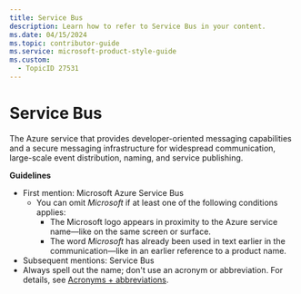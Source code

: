 ```yaml
---
title: Service Bus
description: Learn how to refer to Service Bus in your content.
ms.date: 04/15/2024
ms.topic: contributor-guide
ms.service: microsoft-product-style-guide
ms.custom:
  - TopicID 27531
---
```



# Service Bus

The Azure service that provides developer-oriented messaging capabilities and a secure messaging infrastructure for widespread communication, large-scale event distribution, naming, and service publishing.

**Guidelines**

- First mention: Microsoft Azure Service Bus
  - You can omit *Microsoft* if at least one of the following conditions applies:
    - The Microsoft logo appears in proximity to the Azure service name—like on the same screen or surface.
    - The word *Microsoft* has already been used in text earlier in the communication—like in an earlier reference to a product name.
- Subsequent mentions: Service Bus
- Always spell out the name; don't use an acronym or abbreviation. For details, see [Acronyms + abbreviations](~\acronyms-and-abbreviations.md).

